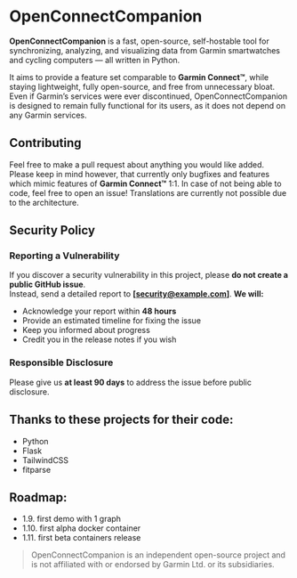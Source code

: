 # OpenConnectCompanion

**OpenConnectCompanion** is a fast, open-source, self-hostable tool for synchronizing, analyzing, and visualizing data from Garmin smartwatches and cycling computers — all written in Python.

It aims to provide a feature set comparable to **Garmin Connect™**, while staying lightweight, fully open-source, and free from unnecessary bloat. Even if Garmin’s services were ever discontinued, OpenConnectCompanion is designed to remain fully functional for its users, as it does not depend on any Garmin services. 

## Contributing
Feel free to make a pull request about anything you would like added. Please keep in mind however, that currently only bugfixes and features which mimic features of **Garmin Connect™** 1:1. In case of not being able to code, feel free to open an issue! Translations are currently not possible due to the architecture.

## Security Policy

### Reporting a Vulnerability
If you discover a security vulnerability in this project, please **do not create a public GitHub issue**.  
Instead, send a detailed report to **[security@example.com]**.
**We will:**
- Acknowledge your report within **48 hours**
- Provide an estimated timeline for fixing the issue
- Keep you informed about progress
- Credit you in the release notes if you wish

### Responsible Disclosure
Please give us **at least 90 days** to address the issue before public disclosure.


## Thanks to these projects for their code:
- Python
- Flask
- TailwindCSS
- fitparse

## Roadmap:
- 1.9. first demo with 1 graph
- 1.10. first alpha docker container
- 1.11. first beta containers release

> OpenConnectCompanion is an independent open-source project and is not affiliated with or endorsed by Garmin Ltd. or its subsidiaries.
